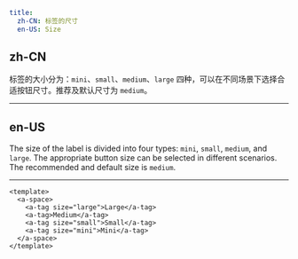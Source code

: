 ```yaml
title:
  zh-CN: 标签的尺寸
  en-US: Size
```

## zh-CN

标签的大小分为：`mini`、`small`、`medium`、`large` 四种，可以在不同场景下选择合适按钮尺寸。推荐及默认尺寸为 `medium`。

---

## en-US

The size of the label is divided into four types: `mini`, `small`, `medium`, and `large`. The appropriate button size can be selected in different scenarios. The recommended and default size is `medium`.

---

```vue
<template>
  <a-space>
    <a-tag size="large">Large</a-tag>
    <a-tag>Medium</a-tag>
    <a-tag size="small">Small</a-tag>
    <a-tag size="mini">Mini</a-tag>
  </a-space>
</template>
```
